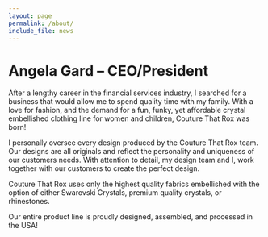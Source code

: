 ```yaml
---
layout: page
permalink: /about/
include_file: news
---
```


# Angela Gard – CEO/President

After a lengthy career in the financial services industry, I searched for a business that would allow me to spend quality time with my family. With a love for fashion, and the demand for a fun, funky, yet affordable crystal embellished clothing line for women and children, Couture That Rox was born!

I personally oversee every design produced by the Couture That Rox team. Our designs are all originals and reflect the personality and uniqueness of our customers needs. With attention to detail, my design team and I, work together with our customers to create the perfect design.

Couture That Rox uses only the highest quality fabrics embellished with the option of either Swarovski Crystals, premium quality crystals, or rhinestones.

Our entire product line is proudly designed, assembled, and processed in the USA!
